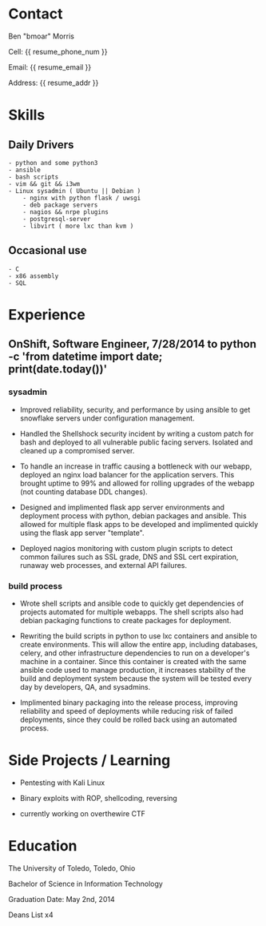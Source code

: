 # Contact
Ben "bmoar" Morris

Cell: {{ resume_phone_num }}

Email: {{ resume_email }}

Address: {{ resume_addr }}

# Skills

## Daily Drivers
    - python and some python3
    - ansible
    - bash scripts
    - vim && git && i3wm
    - Linux sysadmin ( Ubuntu || Debian )
        - nginx with python flask / uwsgi
        - deb package servers
        - nagios && nrpe plugins
        - postgresql-server
        - libvirt ( more lxc than kvm )

## Occasional use
    - C
    - x86 assembly
    - SQL

# Experience

## OnShift, Software Engineer, 7/28/2014 to python -c 'from datetime import date; print(date.today())'

### sysadmin

- Improved reliability, security, and performance by using
ansible to get snowflake servers under configuration management.

- Handled the Shellshock security incident by writing a custom
patch for bash and deployed to all vulnerable public facing servers.
Isolated and cleaned up a compromised server.

- To handle an increase in traffic causing a bottleneck with our webapp, 
deployed an nginx load balancer for the application servers.
This brought uptime to 99% and allowed for rolling upgrades of the 
webapp (not counting database DDL changes).

- Designed and implimented flask app server environments and deployment
process with python, debian packages and ansible. This allowed for
multiple flask apps to be developed and implimented quickly using
the flask app server "template".

- Deployed nagios monitoring with custom plugin scripts to detect
common failures such as SSL grade, DNS and SSL cert expiration,
runaway web processes, and external API failures.

### build process

- Wrote shell scripts and ansible code to quickly get dependencies of projects automated
for multiple webapps. The shell scripts also had debian packaging functions
to create packages for deployment.

- Rewriting the build scripts in python to use lxc containers and ansible to create 
environments. This will allow the entire app, including databases, celery, and other
infrastructure dependencies to run on a developer's machine in a container.
Since this container is created with the same ansible code used to manage production,
it increases stability of the build and deployment system because the system will be 
tested every day by developers, QA, and sysadmins.

- Implimented binary packaging into the release process, improving reliability and speed of deployments
while reducing risk of failed deployments, since they could be rolled back using an automated process.

# Side Projects / Learning

- Pentesting with Kali Linux

- Binary exploits with ROP, shellcoding, reversing

- currently working on overthewire CTF

# Education

The University of Toledo, Toledo, Ohio

Bachelor of Science in Information Technology

Graduation Date: May 2nd, 2014

Deans List x4
